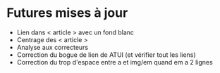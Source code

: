 # Futures mises à jour

* Lien dans < article > avec un fond blanc
* Centrage des < article >
* Analyse aux correcteurs
* Correction du bogue de lien de ATUI (et vérifier tout les liens)
* Correction du trop d'espace entre a et img/em quand em a 2 lignes
